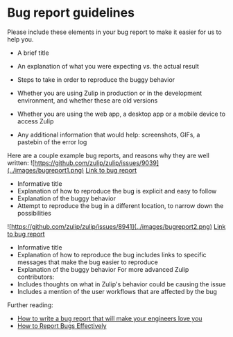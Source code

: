 # Bug report guidelines

Please include these elements in your bug report to make it easier for us to help you.

* A brief title

* An explanation of what you were expecting vs. the actual result

* Steps to take in order to reproduce the buggy behavior

* Whether you are using Zulip in production or in the development
environment, and whether these are old versions

* Whether you are using the web app, a desktop app or a mobile device
to access Zulip

* Any additional information that would help: screenshots, GIFs, a
pastebin of the error log

Here are a couple example bug reports, and reasons why they are well written:
![https://github.com/zulip/zulip/issues/9039](../images/bugreport1.png)
[Link to bug report](https://github.com/zulip/zulip/issues/9039)
* Informative title
* Explanation of how to reproduce the bug is explicit and easy to follow
* Explanation of the buggy behavior
* Attempt to reproduce the bug in a different location, to narrow down the
possibilities

![https://github.com/zulip/zulip/issues/8941](../images/bugreport2.png)
[Link to bug report](https://github.com/zulip/zulip/issues/8941)
* Informative title
* Explanation of how to reproduce the bug includes links to specific messages
that make the bug easier to reproduce
* Explanation of the buggy behavior
For more advanced Zulip contributors:
* Includes thoughts on what in Zulip's behavior could be causing the issue
* Includes a mention of the user workflows that are affected by the bug

Further reading:
* [How to write a bug report that will make your engineers love you](https://testlio.com/blog/the-ideal-bug-report/)
* [How to Report Bugs Effectively](https://www.chiark.greenend.org.uk/~sgtatham/bugs.html)
